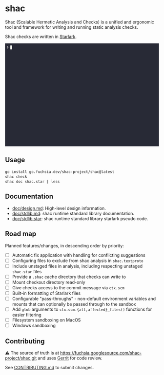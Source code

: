 # shac

Shac (Scalable Hermetic Analysis and Checks) is a unified and ergonomic tool and
framework for writing and running static analysis checks.

Shac checks are written in [Starlark](https://bazel.build/rules/language).

<!--
GIF generated using https://github.com/asciinema/asciinema and
https://github.com/asciinema/agg.

1. `asciinema rec demo.cast`
  2. (in subshell) `shac check`
  3. (in subshell) Ctrl-D
4. Manually delete the last three lines of `demo.cast` corresponding to the Ctrl-D.
5. `agg --rows 25 --cols 88 --last-frame-duration 10 --font-size 48 demo.cast images/demo.gif`
-->
![usage demonstration](images/demo.gif)

## Usage

```shell
go install go.fuchsia.dev/shac-project/shac@latest
shac check
shac doc shac.star | less
```

## Documentation

* [doc/design.md](doc/design.md): High-level design information.
* [doc/stdlib.md](doc/stdlib.md): shac runtime standard library documentation.
* [doc/stdlib.star](doc/stdlib.star): shac runtime standard library starlark
  pseudo code.

## Road map

Planned features/changes, in descending order by priority:

* [ ] Automatic fix application with handling for conflicting suggestions
* [ ] Configuring files to exclude from shac analysis in `shac.textproto`
* [ ] Include unstaged files in analysis, including respecting unstaged
  `shac.star` files
* [ ] Provide a `.shac` cache directory that checks can write to
* [ ] Mount checkout directory read-only
* [ ] Give checks access to the commit message via `ctx.scm`
* [ ] Built-in formatting of Starlark files
* [ ] Configurable "pass-throughs" - non-default environment variables and
  mounts that can optionally be passed through to the sandbox
* [ ] Add `glob` arguments to `ctx.scm.{all,affected}_files()` functions for
  easier filtering
* [ ] Filesystem sandboxing on MacOS
* [ ] Windows sandboxing

## Contributing

⚠ The source of truth is at
<https://fuchsia.googlesource.com/shac-project/shac.git> and uses
[Gerrit](https://fuchsia-review.googlesource.com/q/repo:shac-project/shac)
for code review.

See [CONTRIBUTING.md](CONTRIBUTING.md) to submit changes.

